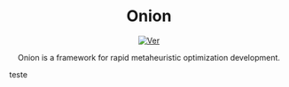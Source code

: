 
<div align="center">

# Onion

[![Ver][release-badge]][releases]

Onion is a framework for rapid metaheuristic optimization development.

</div>

teste

[release-badge]: https://img.shields.io/github/v/release/OnionFramework/onion?color=orange&style=for-the-badge
[releases]: https://github.com/OnionFramework/onion/releases

